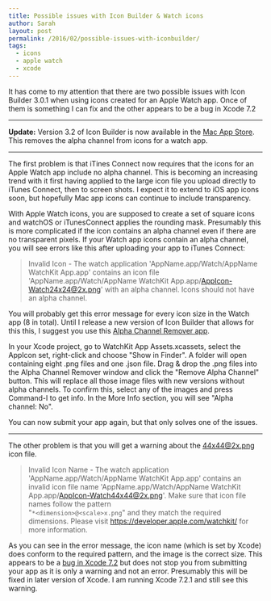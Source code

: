 ```yaml
---
title: Possible issues with Icon Builder & Watch icons
author: Sarah
layout: post
permalink: /2016/02/possible-issues-with-iconbuilder/
tags:
  - icons
  - apple watch
  - xcode
---
```


It has come to my attention that there are two possible issues with Icon Builder 3.0.1 when using icons created for an Apple Watch app.
Once of them is something I can fix and the other appears to be a bug in Xcode 7.2

---

**Update:** Version 3.2 of Icon Builder is now available in the [Mac App Store][3]. This removes the alpha channel from icons for a watch app.

---

The first problem is that iTines Connect now requires that the icons for an Apple Watch app include no alpha channel. This is becoming an increasing trend with it first having applied to the large icon file you upload directly to iTunes Connect, then to screen shots. I expect it to extend to iOS app icons soon, but hopefully Mac app icons can continue to include transparency.

With Apple Watch icons, you are supposed to create a set of square icons and watchOS or iTunesConnect applies the rounding mask. Presumably this is more complicated if the icon contains an alpha channel even if there are no transparent pixels. If your Watch app icons contain an alpha channel, you will see errors like this after uploading your app to iTunes Connect:

> Invalid Icon - The watch application 'AppName.app/Watch/AppName WatchKit App.app' contains an icon file 'AppName.app/Watch/AppName WatchKit App.app/AppIcon-Watch24x24@2x.png' with an alpha channel. Icons should not have an alpha channel.

You will probably get this error message for every icon size in the Watch app (8 in total).
Until I release a new version of Icon Builder that allows for this this, I suggest you use this [Alpha Channel Remover app][1].

In your Xcode project, go to WatchKit App Assets.xcassets, select the AppIcon set, right-click and choose "Show in Finder". A folder will open containing eight .png files and one .json file. Drag & drop the .png files into the Alpha Channel Remover window and click the "Remove Alpha Channel" button. This will replace all those image files with new versions without alpha channels. To confirm this, select any of the images and press Command-I to get info. In the More Info section, you will see "Alpha channel: No".

You can now submit your app again, but that only solves one of the issues.

---

The other problem is that you will get a warning about the 44x44@2x.png icon file.

> Invalid Icon Name - The watch application 'AppName.app/Watch/AppName WatchKit App.app' contains an invalid icon file name 'AppName.app/Watch/AppName WatchKit App.app/AppIcon-Watch44x44@2x.png'. Make sure that icon file names follow the pattern<br> "`*<dimension>@<scale>x.png`" and they match the required dimensions. Please visit https://developer.apple.com/watchkit/ for more information.

As you can see in the error message, the icon name (which is set by Xcode) does conform to the required pattern, and the image is the correct size. This appears to be a [bug in Xcode 7.2][2] but does not stop you from submitting your app as it is only a warning and not an error. Presumably this will be fixed in later version of Xcode. I am running Xcode 7.2.1 and still see this warning.



[1]: https://www.cocoacontrols.com/controls/alpha-channel-remover
[2]: http://www.openradar.me/23801324
[3]: http://itunes.apple.com/app/icon-builder/id552293482
